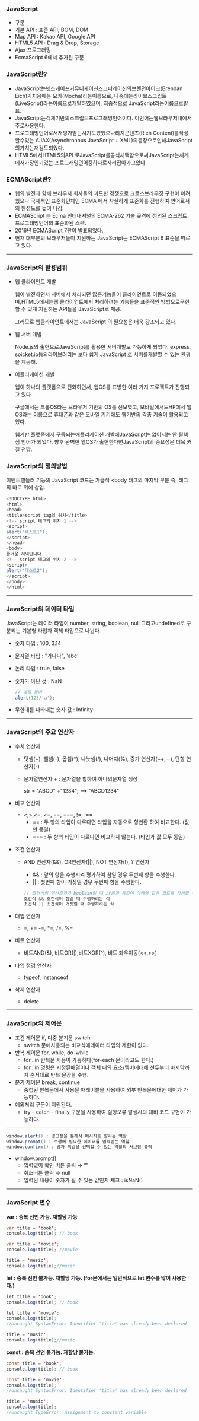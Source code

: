 ### JavaScript

- 구문
- 기본 API : 표준 API, BOM, DOM
- Map API : Kakao API, Google API
- HTML5 API : Drag & Drop, Storage
- Ajax 프로그래밍
- EcmaScript 6에서 추가된 구문

### JavaScript란?

- JavaScript는넷스케이프커뮤니케이션즈코퍼레이션의브렌던아이크(Brendan Eich)가처음에는
모카(Mocha)라는이름으로, 나중에는라이브스크립트(LiveScript)라는이름으로개발하였으며, 최종적으로 JavaScript라는이름으로발표.
- JavaScript는객체기반의스크립트프로그래밍언어이다. 이언어는웹브라우저내에서주로사용한다.
- 프로그래밍언어로서저평가받는시기도있었으나리치콘텐츠(Rich Content)를작성할수있는 AJAX(Asynchronous JavaScript + XML)의등장으로인해JavaScript의가치는재검토되었다.
- HTML5에서HTML5의API 로JavaScript를공식채택함으로써JavaScript는세계에서가장인기있는
프로그래밍언어중하나로자리잡아가고있다

### ECMAScript란?

- 웹의 발전과 함께 브라우저 회사들의 과도한 경쟁으로 크로스브라우징 구현이 어려웠으나 국제적인 표준화단체인 ECMA 에서 착실하게 표준화를 진행하여 언어로서의 완성도를 높여 나감.
- ECMAScript 는 Ecma 인터내셔널의 ECMA-262 기술 규격에 정의된 스크립트 프로그래밍언어의 표준화된 스펙.
- 2016년 ECMAScript 7판이 발표되었다.
- 현재 대부분의 브라우저들이 지원하는 JavaScript는 ECMAScript 6 표준을 따르고 있다.

---

### JavaScript의 활용범위

- 웹 클라이언트 개발
    
    웹이 발전하면서 서버에서 처리되던 많은기능들이 클라이언트로 이동되었으며,HTML5에서는웹
    클라이언트에서 처리하려는 기능들을 표준적인 방법으로구현할 수 있게 지원하는 API들을 JavaScript로 제공. 
    
    그러므로 웹클라이언트에서는 JavaScript 의 필요성은 더욱 강조되고 있다.
    
- 웹 서버 개발
    
    Node.js의 출현으로JavaScript를 활용한 서버개발도 가능하게 되었다. express, soicket.io등의라이브러리는 보다 쉽게 JavaScript 로 서버를개발할 수 있는 환경을 제공해.
    
- 어플리케이션 개발
    
    웹이 하나의 플랫폼으로 진화하면서, 웹OS를 표방한 여러 가지 프로젝트가 진행되고 있다.
    
    구글에서는 크롬OS라는 브라우저 기반의 OS를 선보였고, 모바일에서도HP에서 웹OS라는 이름으로 휴대폰과 같은 모바일 기기에도 웹기반의 각종 기술이 활용되고 있다. 
    
    웹기반 플랫폼에서 구동되는애플리케이션 개발에JavaScript는 없어서는 안 될핵심 언어가 되었다. 향후 완벽한 웹OS가 출현한다면JavaScript의 중요성은 더욱 커질 전망.
    

### JavaScript의 정의방법

이벤트핸들러 기능의 JavaScript 코드는 가급적 <body 태그의 마지막 부분 즉, </body> 태그의
바로 위에 삽입.

```java
<!DOCTYPE html>
<html>
<head>
<title>script tag의 위치</title>
<!-- script 태그의 위치 1 -->
<script>
alert("테스트1");
</script>
</head>
<body>
즐거운 저녁입니다.
<!-- script 태그의 위치 2 -->
<script>
alert("테스트2");
</script>
</body>
</html>
```

---

### JavaScript의 데이터 타입

JavaScript는 데이터 타입이 number, string, boolean, null 그리고undefined로 구분되는 기본형 타입과 객체 타입으로 나뉜다.

- 숫자 타입 : 100, 3.14
- 문자열 타입 : "가나다", 'abc'
- 논리 타입 : true, false
- 숫자가 아닌 것 : NaN
    
    ```java
    // 예를 들어
    alert(123/'a');
    ```
    
- 무한대를 나타내는 숫자 값 : Infinity

---

### JavaScript의 주요 연산자

- 수치 연산자
    - 덧셈(+), 뺄셈(-), 곱셈(*), 나눗셈(/), 나머지(%), 증가 연산자(++,--), 단항 연산자(-)
    - 문자열연산자 + : 문자열을 합하여 하나의문자열 생성
        
        str = "ABCD" +"1234"; ==> "ABCD1234”
        
- 비교 연산자
    - <,>,<=, <=, ==, ===, !=, !==
        - == : 두 항의 타입이 다르다면 타입을 자동으로 형변환 하여 비교한다. (값만 동일)
        - === : 두 항의 타입이 다르다면 비교하지 않는다. (타입과 값 모두 동일)
- 조건 연산자
    - AND 연산자(&&), OR연산자(||), NOT 연산자(!), ? 연산자
        - && : 앞의 항을 수행시켜 평가하여 참일 경우 두번째 항을 수행한다.
        - || : 첫번째 항이 거짓일 경우 두번째 항을 수행한다.
        
        ```java
        // 조건식의 연산결과가 boolean일 때 if문과 똑같이 아래와 같은 코드를 작성할 수 있다.
        조건식 && 조건식이 참일 때 수행하려는 식
        조건식 || 조건식이 거짓일 때 수행하려는 식
        ```
        
- 대입 연산자
    - =, += -=, *=, /=, %=
- 비트 연산자
    - 비트AND(&), 비트OR(|),비트XOR(^), 비트 좌우이동(<<,>>)
- 타입 점검 연산자
    - typeof, instanceof
- 삭제 연산자
    - delete

---

### JavaScript의 제어문

- 조건 제어문 if, 다중 분기문 switch
    - switch 문에사용되는 비교식에데이터 타입의 제한이 없다.
- 반복 제어문 for, while, do-while
    - for…in 반복문 사용이 가능하다(for-each 문이라고도 한다.)
    - for…in 명령은 지정된배열이나 객체 내의 요소/멤버에대해 선두부터 마지막까지 순서대로
    반복 문장을 수행.
- 분기 제어문 break, continue
    - 중첩된 반복문에서 사용될 때레이블을 사용하여 외부 반복문에대한 제어가 가능하다.
- 예외처리 구문이 지원된다.
    - try – catch – finally 구문을 사용하여 실행오류 발생시의 대비 코드 구현이 가능하다.

---

```java
window.alert() : 경고창을 통해서 메시지를 알리는 역할
window.prompt() : 수행에 필요한 데이터를 입력받는 역할
window.confirm() : 양자 택일을 선택할 수 있는 역할의 서브창 출력
```

- window.prompt()
    - 입력없이 확인 버튼 클릭 → “”
    - 취소버튼 클릭 → null
    - 입력된 내용이 숫자가 될 수 있는 값인지 체크 : isNaN()

---

### JavaScript 변수

**var : 중복 선언 가능. 재할당 가능**

```java
var title = 'book';
console.log(title); // book

var title = 'movie';
console.log(title); //movie

title = 'music';
console.log(title);//music
```

**let : 중복 선언 불가능. 재할당 가능. (for문에서는 일반적으로 let 변수를 많이 사용한다.)**

```java
let title = 'book';
console.log(title); // book

let title = 'movie';
console.log(title); 
//Uncaught SyntaxError: Identifier 'title' has already been declared

title = 'music';
console.log(title);//music
```

**const : 중복 선언 불가능. 재할당 불가능.**

```java
const title = 'book';
console.log(title); // book

const title = 'movie';
console.log(title); 
//Uncaught SyntaxError: Identifier 'title' has already been declared

title = 'music';
console.log(title);
//Uncaught TypeError: Assignment to constant variable
```